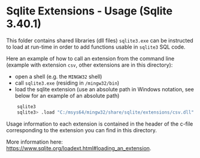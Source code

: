 # Sqlite Extensions - Usage (Sqlite 3.40.1)

This folder contains shared libraries (dll files) `sqlite3.exe` can be
instructed to load at run-time in order to add functions usable in `sqlite3` SQL code.


Here an example of how to call an extension from the command line (example with
extension `csv`, other extensions are in this directory):

- open a shell (e.g. the `MINGW32` shell)
- call `sqlite3.exe` (residing in `/mingw32/bin`)
- load the sqlite extension (use an absolute path in Windows notation, see below
  for an example of an absolute path)

~~~bash
    sqlite3
    sqlite3> .load "C:/msys64/mingw32/share/sqlite/extensions/csv.dll"
~~~

Usage information to each extension is contained in the header of the c-file
corresponding to the extension you can find in this directory.


More information here: https://www.sqlite.org/loadext.html#loading_an_extension.
